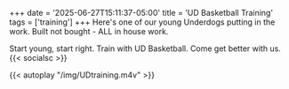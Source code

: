 +++
date = '2025-06-27T15:11:37-05:00'
title = 'UD Basketball Training'
tags = ['training']
+++
Here's one of our young Underdogs putting in the work. Built not bought - ALL in house work. 

Start young, start right. Train with UD Basketball. Come get better with us. 
{{< socialsc >}}

{{< autoplay "/img/UDtraining.m4v" >}}